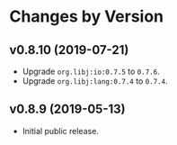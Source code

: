 # Changes by Version

## v0.8.10 (2019-07-21)
* Upgrade `org.libj:io:0.7.5` to `0.7.6`.
* Upgrade `org.libj:lang:0.7.4` to `0.7.4`.

## v0.8.9 (2019-05-13)
* Initial public release.